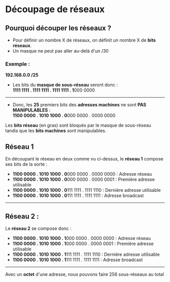 # Découpage de réseaux

## Pourquoi découper les réseaux ?

- Pour définir un nombre X de réseaux, on définit un nombre X de **bits réseaux**.
- Un masque ne peut pas aller au-delà d'un /30
### Exemple :

**192.168.0.0 /25**  

- Les bits du **masque de sous-réseau** seront donc :  
 **1111 1111 . 1111 1111 . 1111 1111 . 1**000 0000

 ---

- Donc, les **25** premiers bits des **adresses machines** ne sont **PAS MANIPULABLES** :  
**1100 0000 . 1010 1000 . 0**000 0000 . 0000 0000


Les **bits réseau** (en gras) sont bloqués par le masque de sous-réseau tandis que les **bits machines** sont manipulables.

## Réseau 1

En découpant le réseau en deux comme vu ci-dessus, le **réseau 1** compose ses bits de la sorte :

- **1100 0000 . 1010 1000 . 0**000 0000 . 0000 0000 : Adresse réseau
- **1100 0000 . 1010 1000 . 0**000 0000 . 0000 0001 : Première adresse utilisable
- **1100 0000 . 1010 1000 . 0**111 1111 . 1111 1110 : Dernière adresse utilisable
- **1100 0000 . 1010 1000 . 0**111 1111 . 1111 1111 : Adresse broadcast
---

## Réseau 2 :

Le **réseau 2** se compose donc :

- **1100 0000 . 1010 1000 . 1**000 0000 . 0000 0000 : Adresse réseau
- **1100 0000 . 1010 1000 . 1**000 0000 . 0000 0001 : Première adresse utilisable
- **1100 0000 . 1010 1000 . 1**111 1111 . 1111 1110 : Dernière adresse utilisable
- **1100 0000 . 1010 1000 . 1**111 1111 . 1111 1111 : Adresse broadcast
---



Avec un **octet** d'une adresse, nous pouvons faire 256 sous-réseaux au total


